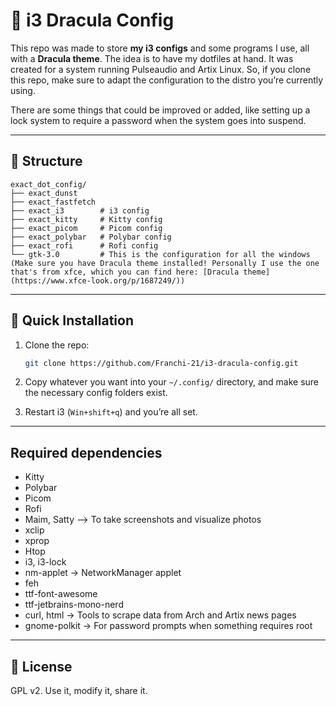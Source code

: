 # 🐧 i3 Dracula Config

This repo was made to store **my i3 configs** and some programs I use, all with a **Dracula theme**. The idea is to have my dotfiles at hand. It was created for a system running Pulseaudio and Artix Linux. So, if you clone this repo, make sure to adapt the configuration to the distro you’re currently using.

There are some things that could be improved or added, like setting up a lock system to require a password when the system goes into suspend.

---

## 📂 Structure

```
exact_dot_config/
├── exact_dunst
├── exact_fastfetch
├── exact_i3        # i3 config
├── exact_kitty     # Kitty config
├── exact_picom     # Picom config
├── exact_polybar   # Polybar config
├── exact_rofi      # Rofi config
└── gtk-3.0         # This is the configuration for all the windows (Make sure you have Dracula theme installed! Personally I use the one that's from xfce, which you can find here: [Dracula theme](https://www.xfce-look.org/p/1687249/))
```

---

## 🚀 Quick Installation

1. Clone the repo:
   ```bash
   git clone https://github.com/Franchi-21/i3-dracula-config.git
   ```

2. Copy whatever you want into your `~/.config/` directory, and make sure the necessary config folders exist.

3. Restart i3 (`Win+shift+q`) and you’re all set.

---

## Required dependencies
- Kitty
- Polybar
- Picom
- Rofi
- Maim, Satty --> To take screenshots and visualize photos
- xclip
- xprop
- Htop
- i3, i3-lock
- nm-applet → NetworkManager applet  
- feh
- ttf-font-awesome
- ttf-jetbrains-mono-nerd
- curl, html → Tools to scrape data from Arch and Artix news pages
- gnome-polkit → For password prompts when something requires root

---

## 📜 License

GPL v2. Use it, modify it, share it.  
